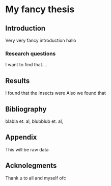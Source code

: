 # My fancy thesis

## Introduction
Very very fancy introduction
hallo 
### Research questions
I want to find that....

## Results
I found that the Insects were
Also we found that

## Bibliography
blabla et. al,
blubblub et. al,

## Appendix
This will be raw data

## Acknolegments
Thank u to all and myself ofc
